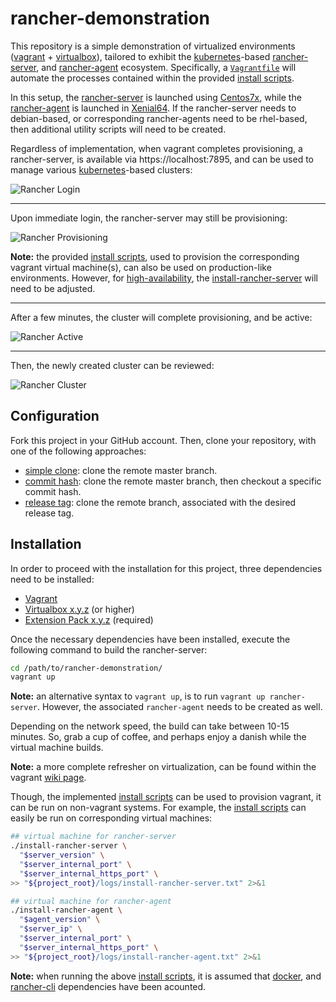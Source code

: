 # rancher-demonstration

This repository is a simple demonstration of virtualized environments
 ([vagrant](https://www.vagrantup.com/) + [virtualbox](https://www.virtualbox.org/)),
 tailored to exhibit the [kubernetes](https://kubernetes.io/)-based
 [rancher-server](https://github.com/rancher/rancher), and [rancher-agent](https://github.com/rancher/agent) ecosystem.
 Specifically, a [`Vagrantfile`](https://github.com/jeff1evesque/rancher-demonstration/blob/master/Vagrantfile) will automate the processes contained within
 the provided [install scripts](https://github.com/jeff1evesque/rancher-demonstration/tree/master/utility).

In this setup, the [rancher-server](https://github.com/jeff1evesque/rancher-demonstration/blob/master/utility/install-rancher-server)
 is launched using [Centos7x](https://github.com/jeff1evesque/rancher-demonstration/blob/1959f5817ca53d89c8d3349d3bb23406c3bf3ea6/Vagrantfile#L40-L46),
 while the [rancher-agent](https://github.com/jeff1evesque/rancher-demonstration/blob/master/utility/install-rancher-agent)
 is launched in [Xenial64](https://github.com/jeff1evesque/rancher-demonstration/blob/1959f5817ca53d89c8d3349d3bb23406c3bf3ea6/Vagrantfile#L47-L53).
 If the rancher-server needs to debian-based, or corresponding rancher-agents
 need to be rhel-based, then additional utility scripts will need to be created.

Regardless of implementation, when vagrant completes provisioning, a rancher-server,
 is available via https://localhost:7895, and can be used to manage various
 [kubernetes](https://kubernetes.io/)-based clusters:

![Rancher Login](https://user-images.githubusercontent.com/2907085/51079846-69126300-169d-11e9-9c06-6da88c38a0df.PNG)

---

Upon immediate login, the rancher-server may still be provisioning:

![Rancher Provisioning](https://user-images.githubusercontent.com/2907085/51079851-a5de5a00-169d-11e9-8ee0-087483ffbff0.PNG)

**Note:** the provided [install scripts](https://github.com/jeff1evesque/rancher-demonstration/tree/master/utility),
 used to provision the corresponding vagrant virtual machine(s), can also be
 used on production-like environments. However, for [high-availability](https://rancher.com/docs/rancher/v2.x/en/installation/ha/),
 the [install-rancher-server](https://github.com/jeff1evesque/rancher-demonstration/blob/master/utility/install-rancher-server)
 will need to be adjusted.

---

After a few minutes, the cluster will complete provisioning, and be active:

![Rancher Active](https://user-images.githubusercontent.com/2907085/51079860-cd352700-169d-11e9-859a-5dc6ce9f6d39.PNG)

---

Then, the newly created cluster can be reviewed:

![Rancher Cluster](https://user-images.githubusercontent.com/2907085/51079869-e8a03200-169d-11e9-96c6-457ec62fb695.PNG)

## Configuration

Fork this project in your GitHub account.  Then, clone your repository, with
 one of the following approaches:

- [simple clone](https://jeff1evesque.github.io/machine-learning.docs/latest/html/configuration/setup-clone#simple-clone):
 clone the remote master branch.
- [commit hash](https://jeff1evesque.github.io/machine-learning.docs/latest/html/configuration/setup-clone#commit-hash):
 clone the remote master branch, then checkout a specific commit hash.
- [release tag](https://jeff1evesque.github.io/machine-learning.docs/latest/html/configuration/setup-clone#release-tag):
 clone the remote branch, associated with the desired release tag.

## Installation

In order to proceed with the installation for this project, three dependencies
 need to be installed:

- [Vagrant](https://www.vagrantup.com/)
- [Virtualbox x.y.z](http://download.virtualbox.org/virtualbox/5.1.2/) (or higher)
- [Extension Pack x.y.z](http://download.virtualbox.org/virtualbox/5.1.2/) (required)

Once the necessary dependencies have been installed, execute the following
 command to build the rancher-server:

```bash
cd /path/to/rancher-demonstration/
vagrant up
```

**Note:** an alternative syntax to `vagrant up`, is to run `vagrant up rancher-server`.
 However, the associated `rancher-agent` needs to be created as well.

Depending on the network speed, the build can take between 10-15 minutes. So,
 grab a cup of coffee, and perhaps enjoy a danish while the virtual machine
 builds.

**Note:** a more complete refresher on virtualization, can be found within the
 vagrant [wiki page](https://github.com/jeff1evesque/machine-learning/wiki/Vagrant).

Though, the implemented [install scripts](https://github.com/jeff1evesque/rancher-demonstration/tree/master/utility)
 can be used to provision vagrant, it can be run on non-vagrant systems. For example,
 the [install scripts](https://github.com/jeff1evesque/rancher-demonstration/tree/master/utility)
 can easily be run on corresponding virtual machines:

```bash
## virtual machine for rancher-server
./install-rancher-server \
  "$server_version" \
  "$server_internal_port" \
  "$server_internal_https_port" \
>> "${project_root}/logs/install-rancher-server.txt" 2>&1

## virtual machine for rancher-agent
./install-rancher-agent \
  "$agent_version" \
  "$server_ip" \
  "$server_internal_port" \
  "$server_internal_https_port" \
>> "${project_root}/logs/install-rancher-agent.txt" 2>&1
```

**Note:** when running the above [install scripts](https://github.com/jeff1evesque/rancher-demonstration/tree/master/utility),
 it is assumed that [docker](https://github.com/jeff1evesque/rancher-demonstration/blob/master/utility/install-docker),
 and [rancher-cli](https://github.com/jeff1evesque/rancher-demonstration/blob/master/utility/install-rancher-cli)
 dependencies have been acounted.
